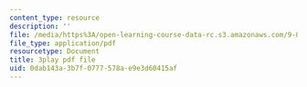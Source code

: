 ```yaml
---
content_type: resource
description: ''
file: /media/https%3A/open-learning-course-data-rc.s3.amazonaws.com/9-00sc-introduction-to-psychology-fall-2011/0dab143a3b7f0777578ae9e3d60415af_SXzdOK_J-xE.pdf
file_type: application/pdf
resourcetype: Document
title: 3play pdf file
uid: 0dab143a-3b7f-0777-578a-e9e3d60415af
---
```


